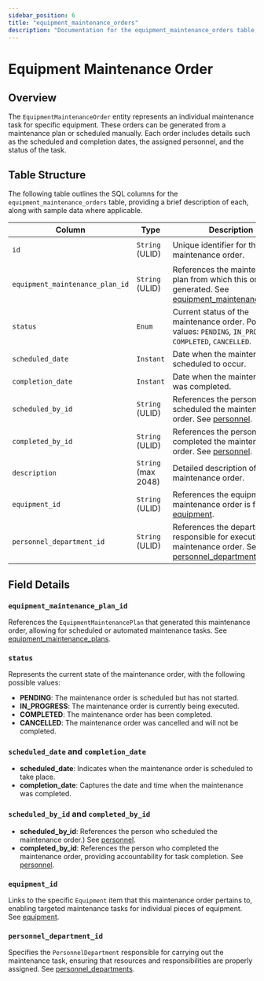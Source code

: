 ```yaml
---
sidebar_position: 6
title: "equipment_maintenance_orders"
description: "Documentation for the equipment_maintenance_orders table, outlining its columns and structure."
---
```


# Equipment Maintenance Order

## Overview

The `EquipmentMaintenanceOrder` entity represents an individual maintenance task for specific equipment. These orders
can be generated from a maintenance plan or scheduled manually. Each order includes details such as the scheduled and
completion dates, the assigned personnel, and the status of the task.

## Table Structure

The following table outlines the SQL columns for the `equipment_maintenance_orders` table, providing a brief description
of each, along with sample data where applicable.

| Column                          | Type                | Description                                                                                                                                               | Example                        |
|---------------------------------|---------------------|-----------------------------------------------------------------------------------------------------------------------------------------------------------|--------------------------------|
| `id`                            | `String` (ULID)     | Unique identifier for the maintenance order.                                                                                                              | `01JAP8RJBN-8ZTPXSGY-J9GSDPE1` |
| `equipment_maintenance_plan_id` | `String` (ULID)     | References the maintenance plan from which this order was generated. See [equipment_maintenance_plans](../equipment-model/equipment-maintenance-plan.md). | `01JAP8R5RT-3FPXQABY-7KQZT6VF` |
| `status`                        | `Enum`              | Current status of the maintenance order. Possible values: `PENDING`, `IN_PROGRESS`, `COMPLETED`, `CANCELLED`.                                             | `PENDING`                      |
| `scheduled_date`                | `Instant`           | Date when the maintenance is scheduled to occur.                                                                                                          | `2024-05-10T08:00:00Z`         |
| `completion_date`               | `Instant`           | Date when the maintenance was completed.                                                                                                                  | `2024-05-10T15:00:00Z`         |
| `scheduled_by_id`               | `String` (ULID)     | References the person who scheduled the maintenance order. See [personnel](../personnel-model/personnel.md).                                              | `01JAP8RJBN-4VYZUKE1-LY2QHV8X` |
| `completed_by_id`               | `String` (ULID)     | References the person who completed the maintenance order. See [personnel](../personnel-model/personnel.md).                                              | `01JAP8RJBN-8ZTPXSGY-J9GSDPE1` |
| `description`                   | `String` (max 2048) | Detailed description of the maintenance order.                                                                                                            | `Quarterly check on forklift.` |
| `equipment_id`                  | `String` (ULID)     | References the equipment this maintenance order is for. See [equipment](../equipment-model/equipment.md).                                                 | `01JAP8RJBN-9WTGQRQW-Y3XCRTXF` |
| `personnel_department_id`       | `String` (ULID)     | References the department responsible for executing the maintenance order. See [personnel_departments](../personnel-model/personnel-department.md).       | `01JAP8RJBN-7KQZT6VF-Q5VUZYPW` |

## Field Details

### `equipment_maintenance_plan_id`

References the `EquipmentMaintenancePlan` that generated this maintenance order, allowing for scheduled or automated
maintenance tasks.
See [equipment_maintenance_plans](/docs/appendix/data-model/equipment-model/equipment-maintenance-plan.md).

### `status`

Represents the current state of the maintenance order, with the following possible values:

- **PENDING**: The maintenance order is scheduled but has not started.
- **IN_PROGRESS**: The maintenance order is currently being executed.
- **COMPLETED**: The maintenance order has been completed.
- **CANCELLED**: The maintenance order was cancelled and will not be completed.

### `scheduled_date` and `completion_date`

- **scheduled_date**: Indicates when the maintenance order is scheduled to take place.
- **completion_date**: Captures the date and time when the maintenance was completed.

### `scheduled_by_id` and `completed_by_id`

- **scheduled_by_id**: References the person who scheduled the maintenance order.)
  See [personnel](/docs/appendix/data-model/personnel-model/personnel.md).
- **completed_by_id**: References the person who completed the maintenance order, providing accountability for task
  completion. See [personnel](/docs/appendix/data-model/personnel-model/personnel.md).

### `equipment_id`

Links to the specific `Equipment` item that this maintenance order pertains to, enabling targeted maintenance tasks for
individual pieces of equipment. See [equipment](/docs/appendix/data-model/equipment-model/equipment.md).

### `personnel_department_id`

Specifies the `PersonnelDepartment` responsible for carrying out the maintenance task, ensuring that resources and
responsibilities are properly assigned.
See [personnel_departments](/docs/appendix/data-model/personnel-model/personnel-department.md).
